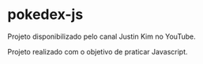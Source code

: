 # pokedex-js
<p>Projeto disponibilizado pelo canal Justin Kim no YouTube.</p>
<p>Projeto realizado com o objetivo de praticar Javascript.</p>
